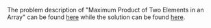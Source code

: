 The problem description of "Maximum Product of Two Elements in an Array" can be found [here](https://leetcode.com/problems/maximum-product-of-two-elements-in-an-array/) while the solution can be found [here](https://github.com/aurimas13/Solutions-To-Problems/blob/main/LeetCode/Java%20Solutions/Maximum%20Product%20of%20Two%20Elements%20in%20an%20Array/maximum.java).